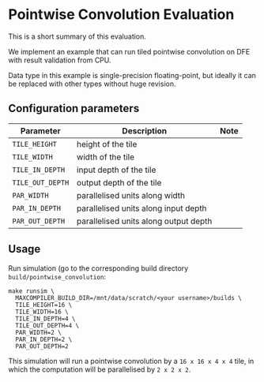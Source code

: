 # Pointwise Convolution Evaluation

This is a short summary of this evaluation.

We implement an example that can run tiled pointwise convolution on DFE
with result validation from CPU.

Data type in this example is single-precision floating-point,
but ideally it can be replaced with other types without huge revision.

## Configuration parameters

| Parameter        | Description                           | Note |
|------------------|---------------------------------------|------|
| `TILE_HEIGHT`    | height of the tile                    |      |
| `TILE_WIDTH`     | width of the tile                     |      |
| `TILE_IN_DEPTH`  | input depth of the tile               |      |
| `TILE_OUT_DEPTH` | output depth of the tile              |      |
| `PAR_WIDTH`      | parallelised units along width        |      |
| `PAR_IN_DEPTH`   | parallelised units along input depth  |      |
| `PAR_OUT_DEPTH`  | parallelised units along output depth |      |

## Usage

Run simulation (go to the corresponding build directory `build/pointwise_convolution`:

```shell
make runsim \
  MAXCOMPILER_BUILD_DIR=/mnt/data/scratch/<your username>/builds \
  TILE_HEIGHT=16 \
  TILE_WIDTH=16 \
  TILE_IN_DEPTH=4 \
  TILE_OUT_DEPTH=4 \
  PAR_WIDTH=2 \
  PAR_IN_DEPTH=2 \
  PAR_OUT_DEPTH=2
```

This simulation will run a pointwise convolution by a `16 x 16 x 4 x 4` tile,
in which the computation will be parallelised by `2 x 2 x 2`.
